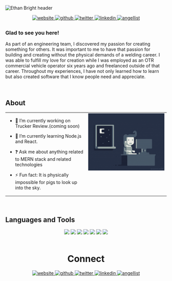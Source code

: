 ![Ethan Bright header](https://github.com/EthanBright/EthanBright/blob/main/ImageFolder/githubHeaderGif.gif)  
 
<p align="center">
  <a href="https://codingbrightwebs.com" target="_blank">
    <img src=https://img.shields.io/static/v1?label=&message=website&color=grey&style=plastic&logo=react&logo-color=white alt=website style="margin-bottom: 5px;" />
  </a>
  <a href="https://github.com/EthanBright" target="_blank">
    <img src=https://img.shields.io/badge/github-%2324292e.svg?&style=plastic&logo=github&logoColor=white alt=github style="margin-bottom: 5px;" />
  </a>
  <a href="https://twitter.com/lEthanBright" target="_blank">
    <img src=https://img.shields.io/badge/twitter-%2300acee.svg?&style=plastic&logo=twitter&logoColor=white alt=twitter style="margin-bottom: 5px;" />
  </a>
  <a href="https://linkedin.com/in/ethan-bright" target="_blank">
    <img src=https://img.shields.io/badge/linkedin-%231E77B5.svg?&style=plastic&logo=linkedin&logoColor=white alt=linkedin style="margin-bottom: 5px;" />
  </a>
  <a href="https://angel.co/u/ethan-bright" target="_blank">
    <img src=https://img.shields.io/static/v1?label=&message=angel-list&color=23555f&style=plastic&logo=angellist&logo-color=white alt=angellist style="margin-bottom: 5px;"       />
  </a>
</p>
  



### Glad to see you here!  
 As part of an engineering team, I discovered my passion for creating something for others. It was important to me to have that passion for building and creating without the physical demands of a welding career. I was able to fulfill my love for creation while I was employed as an OTR commercial vehicle operator six years ago and freelanced outside of that career. Throughout my experiences, I have not only learned how to learn but also created software that I know people need and appreciate.  
  

<br/>  


## About  
<table><tr><td valign="top" width="50%">

- 🔭 I’m currently working on Trucker Review.(coming soon)  
  

- 🌱 I’m currently learning Node.js and React.  
  

- ❓ Ask me about anything related to MERN stack and related technologies  
  

- ⚡ Fun fact: It is physically impossible for pigs to look up into the sky.  


</td><td valign="top" width="50%">

<div align="center">
<img src="https://github.com/EthanBright/EthanBright/blob/main/ImageFolder/codingGif.gif" align="center" style="width: 100%" />
</div>  


</td></tr></table>  

<br/>  


## Languages and Tools  
<div align="center"> 
  <img src="https://img.shields.io/static/v1?label=|&message=HTML5&color=23555f&style=plastic&logo=html5"/>
  <img src="https://img.shields.io/static/v1?label=|&message=CSS3&color=285f65&style=plastic&logo=css3"/>
  <img src="https://img.shields.io/static/v1?label=|&message=JAVASCRIPT&color=3c7f5d&style=plastic&logo=javascript"/>
  <img src="https://img.shields.io/static/v1?label=|&message=REACT.JS&color=4a935c&style=plastic&logo=react"/>
  <img src="https://img.shields.io/static/v1?label=|&message=MONGO-DB&color=cdd148&style=plastic&logo=mongodb"/>
  <img src="https://img.shields.io/static/v1?label=|&message=LINUX&color=bbb111&style=plastic&logo=linux"/>
  <img src="https://img.shields.io/static/v1?label=|&message=GIT&color=cbb148&style=plastic&logo=git"/>
</div>  

<br/>  

<!-- Hide stats for now
## Github Stats  
<table><tr><td valign="top" width="50%">

<img src="https://github-readme-stats.vercel.app/api?username=EthanBright&show_icons=true&count_private=true&hide_border=true" align="left" style="width: 100%" />

</td><td valign="top" width="50%">

<img src="https://github-readme-stats.vercel.app/api/top-langs/?username=EthanBright&hide_border=true&layout=compact" align="left" style="width: 100%" />

</td></tr></table>  

<br/>  

  

<br/>  

![Profile views counter](https://komarev.com/ghpvc/?username=EthanBright&&style=flat-square)  
-->
<h1 align="center">Connect</h1>
<p align="center">
  <a href="https://codingbrightwebs.com" target="_blank">
    <img src=https://img.shields.io/static/v1?label=&message=website&color=grey&style=plastic&logo=react&logo-color=white alt=website style="margin-bottom: 5px;" />
  </a>
  <a href="https://github.com/EthanBright" target="_blank">
    <img src=https://img.shields.io/badge/github-%2324292e.svg?&style=plastic&logo=github&logoColor=white alt=github style="margin-bottom: 5px;" />
  </a>
  <a href="https://twitter.com/lEthanBright" target="_blank">
    <img src=https://img.shields.io/badge/twitter-%2300acee.svg?&style=plastic&logo=twitter&logoColor=white alt=twitter style="margin-bottom: 5px;" />
  </a>
  <a href="https://linkedin.com/in/ethan-bright" target="_blank">
    <img src=https://img.shields.io/badge/linkedin-%231E77B5.svg?&style=plastic&logo=linkedin&logoColor=white alt=linkedin style="margin-bottom: 5px;" />
  </a>
  <a href="https://angel.co/u/ethan-bright" target="_blank">
    <img src=https://img.shields.io/static/v1?label=&message=angel-list&color=23555f&style=plastic&logo=angellist&logo-color=white alt=angellist style="margin-bottom: 5px;"       />
  </a>
</p>
